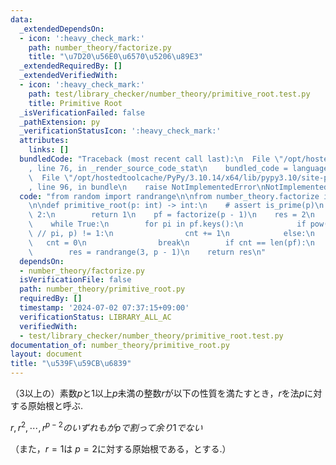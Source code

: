 ```yaml
---
data:
  _extendedDependsOn:
  - icon: ':heavy_check_mark:'
    path: number_theory/factorize.py
    title: "\u7D20\u56E0\u6570\u5206\u89E3"
  _extendedRequiredBy: []
  _extendedVerifiedWith:
  - icon: ':heavy_check_mark:'
    path: test/library_checker/number_theory/primitive_root.test.py
    title: Primitive Root
  _isVerificationFailed: false
  _pathExtension: py
  _verificationStatusIcon: ':heavy_check_mark:'
  attributes:
    links: []
  bundledCode: "Traceback (most recent call last):\n  File \"/opt/hostedtoolcache/PyPy/3.10.14/x64/lib/pypy3.10/site-packages/onlinejudge_verify/documentation/build.py\"\
    , line 76, in _render_source_code_stat\n    bundled_code = language.bundle(\n\
    \  File \"/opt/hostedtoolcache/PyPy/3.10.14/x64/lib/pypy3.10/site-packages/onlinejudge_verify/languages/python.py\"\
    , line 96, in bundle\n    raise NotImplementedError\nNotImplementedError\n"
  code: "from random import randrange\n\nfrom number_theory.factorize import factorize\n\
    \n\ndef primitive_root(p: int) -> int:\n    # assert is_prime(p)\n    if p ==\
    \ 2:\n        return 1\n    pf = factorize(p - 1)\n    res = 2\n    cnt = 0\n\
    \    while True:\n        for pi in pf.keys():\n            if pow(res, (p - 1)\
    \ // pi, p) != 1:\n                cnt += 1\n            else:\n             \
    \   cnt = 0\n                break\n        if cnt == len(pf):\n            break\n\
    \        res = randrange(3, p - 1)\n    return res\n"
  dependsOn:
  - number_theory/factorize.py
  isVerificationFile: false
  path: number_theory/primitive_root.py
  requiredBy: []
  timestamp: '2024-07-02 07:37:15+09:00'
  verificationStatus: LIBRARY_ALL_AC
  verifiedWith:
  - test/library_checker/number_theory/primitive_root.test.py
documentation_of: number_theory/primitive_root.py
layout: document
title: "\u539F\u59CB\u6839"
---
```


（3以上の）素数$p$と$1$以上$p$未満の整数$r$が以下の性質を満たすとき，$r$を法$p$に対する原始根と呼ぶ.


$r,r^2,⋯ ,r^{p−2}のいずれもがpで割って余り1でない$

（また，$r=1$は $p=2$に対する原始根である，とする.）